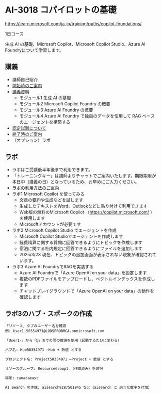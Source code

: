 # AI-3018 コパイロットの基礎

https://learn.microsoft.com/ja-jp/training/paths/copilot-foundations/

1日コース

生成 AI の基礎、Microsoft Copilot、Microsoft Copilot Studio、Azure AI Foundryについて学習します。


## 講義

- 講師自己紹介
- [開始時のご案内](../opening.md)
- [講義資料](AI-3018.pdf)
  - モジュール1 生成 AI の基礎
  - モジュール2 Microsoft Copilot Foundry の概要
  - モジュール3 Azure AI Foundry の概要
  - モジュール4 Azure AI Foundry で独自のデータを使用して RAG ベースのエージェントを構築する
- [認定試験について](exam.md)
- [終了時のご案内](../closing-cloudslice.md)
- （オプション）ラボ

## ラボ

- ラボはご受講後半年後まで利用できます。
- 「トレーニングキー」は講師よりチャットでご案内いたします。期限期限が本日中（講義の日）となっているため、お早めにご入力ください。
- [ラボの利用方法のご案内](../ラボ環境の利用方法.pdf)
- ラボ1 Microsoft Copilot を使ってみる
  - 文章の要約や生成などを試します
  - 生成したテキストをWord、Outlookなどに貼り付けて利用できます
  - Web版の無料のMicrosoft Copilot （https://copilot.microsoft.com/ ）を使用します
  - Microsoftアカウントが必要です
- ラボ2 Microsoft Copilot Studio でエージェントを作成
  - Microsoft Copilot Studioでエージェントを作成します
  - 経費精算に関する質問に回答できるようにトピックを作成します
  - 宿泊に関する社内規定に回答できるようにファイルを追加します
  - 2025/3/23 現在、トピックの追加画面が表示されない現象が確認されています。
- ラボ3 Azure AI FoundryでRAGを実装する
  - Azure AI Foundryで「Azure OpenAI on your data」を設定します
  - 複数のPDFファイルをアップロードし、ベクトルインデックスを作成します
  - チャットプレイグラウンドで「Azure OpenAI on your data」の動作を確認します


## ラボ3のハブ・スポークの作成

```
「リソース」タブのユーザー名を確認
例: User1-50354971@LODSPRODMCA.onmicrosoft.com

「User1-」から「@」までの間の数値を使用（起動するたびに変わる）

ハブ名: Hub50354971 ←Hub + 数値 とする

プロジェクト名: Project50354971 ←Project + 数値 とする

リソースグループ: ResourceGroup1 （作成済み）を選択

場所: canadaeast

AI Search の作成: aisearch9287501945 など（aisearch に 適当な数字を付加）
```

